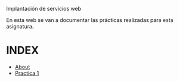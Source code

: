 Implantación de servicios web

En esta web se van a documentar las prácticas realizadas para esta asignatura.


# INDEX
- [About](about.md)
- [Practica 1](/iaw/practica1/p1.md)
